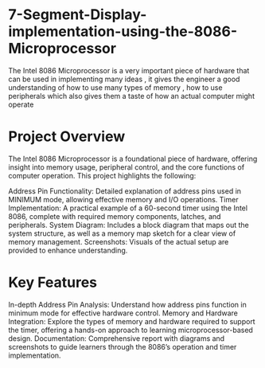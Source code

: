 # 7-Segment-Display-implementation-using-the-8086-Microprocessor
The Intel 8086 Microprocessor is a very important piece of hardware that can be used in implementing many ideas , it gives the engineer a good understanding of how to use many types of memory , how to use peripherals which also gives them a taste of how an actual computer might operate

# Project Overview
The Intel 8086 Microprocessor is a foundational piece of hardware, offering insight into memory usage, peripheral control, and the core functions of computer operation. This project highlights the following:

Address Pin Functionality: Detailed explanation of address pins used in MINIMUM mode, allowing effective memory and I/O operations.
Timer Implementation: A practical example of a 60-second timer using the Intel 8086, complete with required memory components, latches, and peripherals.
System Diagram: Includes a block diagram that maps out the system structure, as well as a memory map sketch for a clear view of memory management.
Screenshots: Visuals of the actual setup are provided to enhance understanding.
# Key Features
In-depth Address Pin Analysis: Understand how address pins function in minimum mode for effective hardware control.
Memory and Hardware Integration: Explore the types of memory and hardware required to support the timer, offering a hands-on approach to learning microprocessor-based design.
Documentation: Comprehensive report with diagrams and screenshots to guide learners through the 8086’s operation and timer implementation.
